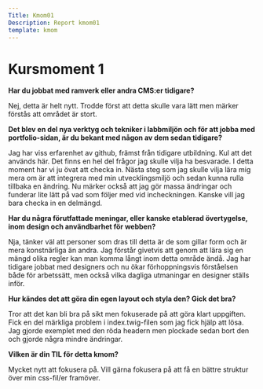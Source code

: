 ```yaml
---
Title: Kmom01
Description: Report kmom01
template: kmom
---
```





Kursmoment 1
==================

<b>Har du jobbat med ramverk eller andra CMS:er tidigare?</b>
<p>Nej, detta är helt nytt. Trodde först att detta skulle vara lätt men märker förstås att området är stort.</p>
<b>Det blev en del nya verktyg och tekniker i labbmiljön och för att jobba med portfolio-sidan, är du bekant med någon av dem sedan tidigare?</b>
<p>Jag har viss erfarenhet av github, främst från tidigare utbildning. Kul att det används här. Det finns en hel del frågor jag skulle vilja ha besvarade. I detta moment har vi ju övat att checka in. Nästa steg som jag skulle vilja lära mig mera om är att integrera med min utvecklingsmiljö och sedan kunna rulla tillbaka en ändring. Nu märker också att jag gör massa ändringar och funderar lite lätt på vad som följer med vid incheckningen. Kanske vill jag bara checka in en delmängd.</p>
<b>Har du några förutfattade meningar, eller kanske etablerad övertygelse, inom design och användbarhet för webben?</b>
<p>Nja, tänker väl att personer som dras till detta är de som gillar form och är mera konstnärliga än andra. Jag förstår givetvis att genom att lära sig en mängd olika regler kan man komma långt inom detta område ändå. Jag har tidigare jobbat med designers och nu ökar förhoppningsvis förståelsen både för arbetssätt, men också vilka dagliga utmaningar en designer ställs inför.</p>
<b>Hur kändes det att göra din egen layout och styla den? Gick det bra?</b>
<p>Tror att det kan bli bra på sikt men fokuserade på att göra klart uppgiften. Fick en del märkliga problem i index.twig-filen som jag fick hjälp att lösa. Jag gjorde exemplet med den röda headern men plockade sedan bort den och gjorde några mindre ändringar.</p>

<b>Vilken är din TIL för detta kmom?</b>
<p>Mycket nytt att fokusera på. Vill gärna fokusera på att få en bättre struktur över min css-fil/er framöver.</p>
